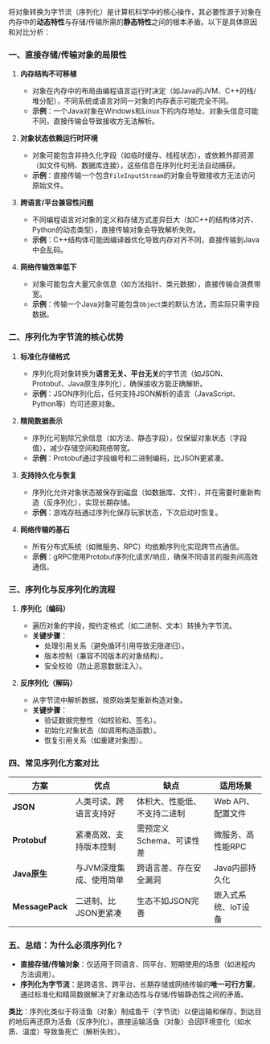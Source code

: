 将对象转换为字节流（序列化）是计算机科学中的核心操作，其必要性源于对象在内存中的**动态特性**与存储/传输所需的**静态特性**之间的根本矛盾。以下是具体原因和对比分析：

### **一、直接存储/传输对象的局限性**
1. **内存结构不可移植**  
   - 对象在内存中的布局由编程语言运行时决定（如Java的JVM、C++的栈/堆分配），不同系统或语言对同一对象的内存表示可能完全不同。  
   - **示例**：一个Java对象在Windows和Linux下的内存地址、对象头信息可能不同，直接传输会导致接收方无法解析。

2. **对象状态依赖运行时环境**  
   - 对象可能包含非持久化字段（如临时缓存、线程状态），或依赖外部资源（如文件句柄、数据库连接），这些信息在序列化时无法自动捕获。  
   - **示例**：直接传输一个包含`FileInputStream`的对象会导致接收方无法访问原始文件。

3. **跨语言/平台兼容性问题**  
   - 不同编程语言对对象的定义和存储方式差异巨大（如C++的结构体对齐、Python的动态类型），直接传输对象会导致解析失败。  
   - **示例**：C++结构体可能因编译器优化导致内存对齐不同，直接传输到Java中会乱码。

4. **网络传输效率低下**  
   - 对象可能包含大量冗余信息（如方法指针、类元数据），直接传输会浪费带宽。  
   - **示例**：传输一个Java对象可能包含`Object`类的默认方法，而实际只需字段数据。

### **二、序列化为字节流的核心优势**
1. **标准化存储格式**  
   - 序列化将对象转换为**语言无关、平台无关**的字节流（如JSON、Protobuf、Java原生序列化），确保接收方能正确解析。  
   - **示例**：JSON序列化后，任何支持JSON解析的语言（JavaScript、Python等）均可还原对象。

2. **精简数据表示**  
   - 序列化可剔除冗余信息（如方法、静态字段），仅保留对象状态（字段值），减少存储空间和网络带宽。  
   - **示例**：Protobuf通过字段编号和二进制编码，比JSON更紧凑。

3. **支持持久化与恢复**  
   - 序列化允许对象状态被保存到磁盘（如数据库、文件），并在需要时重新构造（反序列化），实现长期存储。  
   - **示例**：游戏存档通过序列化保存玩家状态，下次启动时恢复。

4. **网络传输的基石**  
   - 所有分布式系统（如微服务、RPC）均依赖序列化实现跨节点通信。  
   - **示例**：gRPC使用Protobuf序列化请求/响应，确保不同语言的服务间高效通信。

### **三、序列化与反序列化的流程**
1. **序列化（编码）**  
   - 遍历对象的字段，按约定格式（如二进制、文本）转换为字节流。  
   - **关键步骤**：  
     - 处理引用关系（避免循环引用导致无限递归）。  
     - 版本控制（兼容不同版本的对象结构）。  
     - 安全校验（防止恶意数据注入）。

2. **反序列化（解码）**  
   - 从字节流中解析数据，按原始类型重新构造对象。  
   - **关键步骤**：  
     - 验证数据完整性（如校验和、签名）。  
     - 初始化对象状态（如调用构造函数）。  
     - 恢复引用关系（如重建对象图）。

### **四、常见序列化方案对比**
| 方案          | 优点                          | 缺点                          | 适用场景                     |
|---------------|-----------------------------|-----------------------------|-----------------------------|
| **JSON**      | 人类可读、跨语言支持好         | 体积大、性能低、不支持二进制   | Web API、配置文件            |
| **Protobuf**  | 紧凑高效、支持版本控制         | 需预定义Schema、可读性差      | 微服务、高性能RPC           |
| **Java原生**  | 与JVM深度集成、使用简单        | 跨语言差、存在安全漏洞        | Java内部持久化              |
| **MessagePack** | 二进制、比JSON更紧凑           | 生态不如JSON完善              | 嵌入式系统、IoT设备         |

### **五、总结：为什么必须序列化？**
- **直接存储/传输对象**：仅适用于同语言、同平台、短期使用的场景（如进程内方法调用）。  
- **序列化为字节流**：是跨语言、跨平台、长期存储或网络传输的**唯一可行方案**，通过标准化和精简数据解决了对象动态性与存储/传输静态性之间的矛盾。  

**类比**：序列化类似于将活鱼（对象）制成鱼干（字节流）以便运输和保存，到达目的地后再还原为活鱼（反序列化）。直接运输活鱼（对象）会因环境变化（如水质、温度）导致鱼死亡（解析失败）。
